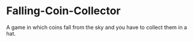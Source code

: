 # Falling-Coin-Collector
A game in which coins fall from the sky and you have to collect them in a hat.
